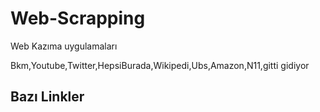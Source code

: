 # Web-Scrapping
 Web Kazıma uygulamaları

Bkm,Youtube,Twitter,HepsiBurada,Wikipedi,Ubs,Amazon,N11,gitti gidiyor

## Bazı Linkler 
